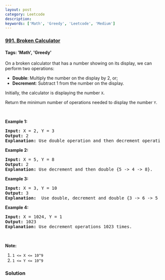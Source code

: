 ```yaml
---
layout: post
category: Leetcode
description: 
keywords: ['Math', 'Greedy', 'Leetcode', 'Medium']
---
```

### [991. Broken Calculator](https://leetcode.com/problems/broken-calculator)

#### Tags: 'Math', 'Greedy'

<div class="content__u3I1 question-content__JfgR"><div><p>On a broken calculator that has a number showing on its display, we can perform two operations:</p>
<ul>
<li><strong>Double</strong>: Multiply the number on the display by 2, or;</li>
<li><strong>Decrement</strong>: Subtract 1 from the number on the display.</li>
</ul>
<p>Initially, the calculator is displaying the number <code>X</code>.</p>
<p>Return the minimum number of operations needed to display the number <code>Y</code>.</p>
<p> </p>
<p><strong>Example 1:</strong></p>
<pre><strong>Input: </strong>X = <span id="example-input-1-1">2</span>, Y = <span id="example-input-1-2">3</span>
<strong>Output: </strong><span id="example-output-1">2</span>
<strong>Explanation: </strong>Use double operation and then decrement operation {2 -&gt; 4 -&gt; 3}.
</pre>
<p><strong>Example 2:</strong></p>
<pre><strong>Input: </strong>X = <span id="example-input-2-1">5</span>, Y = <span id="example-input-2-2">8</span>
<strong>Output: </strong><span id="example-output-2">2</span>
<strong>Explanation: </strong>Use decrement and then double {5 -&gt; 4 -&gt; 8}.
</pre>
<p><strong>Example 3:</strong></p>
<pre><strong>Input: </strong>X = <span id="example-input-3-1">3</span>, Y = <span id="example-input-3-2">10</span>
<strong>Output: </strong><span id="example-output-3">3</span>
<strong>Explanation: </strong> Use double, decrement and double {3 -&gt; 6 -&gt; 5 -&gt; 10}.
</pre>
<p><strong>Example 4:</strong></p>
<pre><strong>Input: </strong>X = <span id="example-input-4-1">1024</span>, Y = <span id="example-input-4-2">1</span>
<strong>Output: </strong><span id="example-output-4">1023</span>
<strong>Explanation: </strong>Use decrement operations 1023 times.
</pre>
<p> </p>
<p><strong>Note:</strong></p>
<ol>
<li><code>1 &lt;= X &lt;= 10^9</code></li>
<li><code>1 &lt;= Y &lt;= 10^9</code></li>
</ol></div></div>

### Solution
